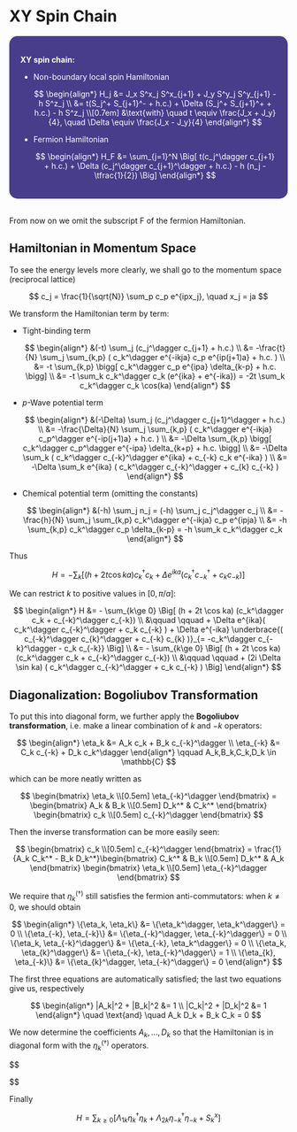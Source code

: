 <style>
    .katex {
        font-size: 1.1em;
    }
    .remark {
        border-radius: 15px;
        padding: 20px;
        background-color: SeaGreen;
        color: White;
    }
    .result {
        border-radius: 15px;
        padding: 20px;
        background-color: DarkSlateBlue;
        color: White;
    }
</style>

# XY Spin Chain

<div class="result">

**XY spin chain:**

- Non-boundary local spin Hamiltonian
    
    $$
    \begin{align*}
        H_j &= J_x S^x_j S^x_{j+1} + J_y S^y_j S^y_{j+1} - h S^z_j \\
        &= t(S_j^+ S_{j+1}^- + h.c.)
        + \Delta (S_j^+ S_{j+1}^+ + h.c.) - h S^z_j
        \\[0.7em] &\text{with} \quad
        t \equiv \frac{J_x + J_y}{4}, \quad
        \Delta \equiv \frac{J_x - J_y}{4}
    \end{align*}
    $$

- Fermion Hamiltonian
    
    $$
    \begin{align*}
        H_F &= \sum_{j=1}^N \Big[
            t(c_j^\dagger c_{j+1} + h.c.)
            + \Delta (c_j^\dagger c_{j+1}^\dagger + h.c.) 
            - h (n_j - \tfrac{1}{2})
        \Big]
    \end{align*}
    $$

</div><br>

From now on we omit the subscript F of the fermion Hamiltonian.

## Hamiltonian in Momentum Space

To see the energy levels more clearly, we shall go to the momentum space (reciprocal lattice)

$$
c_j = \frac{1}{\sqrt{N}} \sum_p c_p e^{ipx_j}, \quad
x_j = ja
$$

We transform the Hamiltonian term by term:

- Tight-binding term

    $$
    \begin{align*}
        &(-t) \sum_j (c_j^\dagger c_{j+1} + h.c.)
        \\
        &= -\frac{t}{N} \sum_j 
        \sum_{k,p} (
            c_k^\dagger e^{-ikja} c_p e^{ip(j+1)a}
            + h.c.
        )
        \\
        &= -t \sum_{k,p} \bigg[
            c_k^\dagger c_p e^{ipa} \delta_{k-p}
            + h.c.
        \bigg]
        \\
        &= -t \sum_k c_k^\dagger c_k
        (e^{ika} + e^{-ika})
        = -2t \sum_k c_k^\dagger c_k \cos(ka)
    \end{align*}
    $$

- $p$-Wave potential term

    $$
    \begin{align*}
        &(-\Delta) \sum_j (c_j^\dagger c_{j+1}^\dagger + h.c.) 
        \\
        &= -\frac{\Delta}{N} \sum_j 
        \sum_{k,p} (
            c_k^\dagger e^{-ikja} c_p^\dagger e^{-ip(j+1)a}
            + h.c.
        )
        \\
        &= -\Delta \sum_{k,p} \bigg[
            c_k^\dagger c_p^\dagger e^{-ipa} \delta_{k+p}
            + h.c.
        \bigg]
        \\
        &= -\Delta \sum_k (
            c_k^\dagger c_{-k}^\dagger e^{ika}
            + c_{-k} c_k e^{-ika}
        )
        \\
        &= -\Delta \sum_k e^{ika} (
            c_k^\dagger c_{-k}^\dagger + c_{k} c_{-k} 
        )
    \end{align*}
    $$

- Chemical potential term (omitting the constants)

    $$
    \begin{align*}
        &(-h) \sum_j n_j
        = (-h) \sum_j c_j^\dagger c_j
        \\
        &= -\frac{h}{N} \sum_j \sum_{k,p}
        c_k^\dagger e^{-ikja} c_p e^{ipja}
        \\
        &= -h \sum_{k,p} c_k^\dagger c_p \delta_{k-p}
        = -h \sum_k c_k^\dagger c_k 
    \end{align*}
    $$

Thus

$$
H = - \sum_k \left[
    (h + 2t \cos ka) c_k^\dagger c_k
    + \Delta e^{ika}(
        c_k^\dagger c_{-k}^\dagger + c_k c_{-k}
    )
\right]
$$

We can restrict $k$ to positive values in $[0, \pi/a]$: 

$$
\begin{align*}
    H &= - \sum_{k\ge 0} \Big[
        (h + 2t \cos ka) (c_k^\dagger c_k + c_{-k}^\dagger c_{-k})
        \\ &\qquad \qquad
        + \Delta e^{ika}(
            c_k^\dagger c_{-k}^\dagger + c_k c_{-k}
        ) + \Delta e^{-ika} \underbrace{(
            c_{-k}^\dagger c_{k}^\dagger + c_{-k} c_{k}
        )}_{= -c_k^\dagger c_{-k}^\dagger - c_k c_{-k}}
    \Big]
    \\
    &= - \sum_{k\ge 0} \Big[
        (h + 2t \cos ka) (c_k^\dagger c_k + c_{-k}^\dagger c_{-k})
        \\ &\qquad \qquad
        + (2i \Delta \sin ka) (
            c_k^\dagger c_{-k}^\dagger + c_k c_{-k}
        )
    \Big]
\end{align*}
$$

## Diagonalization: Bogoliubov Transformation

To put this into diagonal form, we further apply the **Bogoliubov transformation**, i.e. make a linear combination of $k$ and $-k$ operators:

$$
\begin{align*}
    \eta_k &= A_k c_k + B_k c_{-k}^\dagger
    \\
    \eta_{-k} &= C_k c_{-k} + D_k c_k^\dagger
\end{align*} \qquad
A_k,B_k,C_k,D_k \in \mathbb{C}
$$

which can be more neatly written as

$$
\begin{bmatrix}
    \eta_k \\[0.5em] \eta_{-k}^\dagger
\end{bmatrix} = \begin{bmatrix}
    A_k & B_k \\[0.5em]
    D_k^* & C_k^*
\end{bmatrix} \begin{bmatrix}
    c_k \\[0.5em] c_{-k}^\dagger
\end{bmatrix}
$$

Then the inverse transformation can be more easily seen:

$$
\begin{bmatrix}
    c_k \\[0.5em] c_{-k}^\dagger
\end{bmatrix} 
= \frac{1}{A_k C_k^* - B_k D_k^*}\begin{bmatrix}
    C_k^* & B_k \\[0.5em]
    D_k^* & A_k
\end{bmatrix} \begin{bmatrix}
    \eta_k \\[0.5em] \eta_{-k}^\dagger
\end{bmatrix}
$$

We require that $\eta_k^{(\dagger)}$ still satisfies the fermion anti-commutators: when $k\ne 0$, we should obtain

$$
\begin{align*}
    \{\eta_k, \eta_k\} &= \{\eta_k^\dagger, \eta_k^\dagger\} = 0
    \\
    \{\eta_{-k}, \eta_{-k}\} &= \{\eta_{-k}^\dagger, \eta_{-k}^\dagger\} = 0
    \\
    \{\eta_k, \eta_{-k}^\dagger\} &= \{\eta_{-k}, \eta_k^\dagger\} = 0
    \\
    \{\eta_k, \eta_{k}^\dagger\} &= \{\eta_{-k}, \eta_{-k}^\dagger\} = 1
    \\
    \{\eta_{k}, \eta_{-k}\} &= \{\eta_{k}^\dagger, \eta_{-k}^\dagger\} = 0
\end{align*}
$$

The first three equations are automatically satisfied; the last two equations give us, respectively

$$
\begin{align*}
    |A_k|^2 + |B_k|^2 &= 1 \\
    |C_k|^2 + |D_k|^2 &= 1
\end{align*} 
\quad \text{and} \quad
A_k D_k + B_k C_k = 0
$$

We now determine the coefficients $A_k, ..., D_k$ so that the Hamiltonian is in diagonal form with the $\eta_k^{(\dagger)}$ operators. 

$$

$$

Finally

$$
H = \sum_{k \ge 0} \left[
    \Lambda_{1k} \eta_k^\dagger \eta_k
    + \Lambda_{2k} \eta_{-k}^\dagger \eta_{-k}
    + S^x_k
\right]
$$

